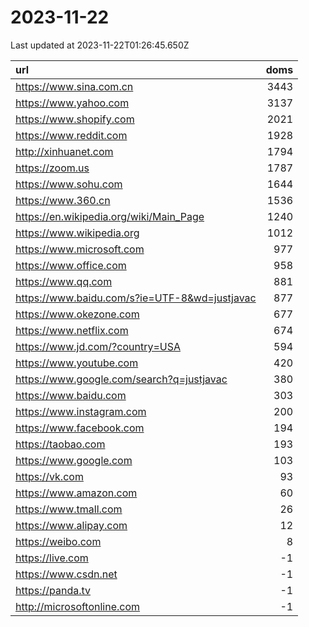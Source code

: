 # 2023-11-22

<!-- BEGIN -->
Last updated at 2023-11-22T01:26:45.650Z

url | doms
:- | -:
https://www.sina.com.cn | 3443
https://www.yahoo.com | 3137
https://www.shopify.com | 2021
https://www.reddit.com | 1928
http://xinhuanet.com | 1794
https://zoom.us | 1787
https://www.sohu.com | 1644
https://www.360.cn | 1536
https://en.wikipedia.org/wiki/Main_Page | 1240
https://www.wikipedia.org | 1012
https://www.microsoft.com | 977
https://www.office.com | 958
https://www.qq.com | 881
https://www.baidu.com/s?ie=UTF-8&wd=justjavac | 877
https://www.okezone.com | 677
https://www.netflix.com | 674
https://www.jd.com/?country=USA | 594
https://www.youtube.com | 420
https://www.google.com/search?q=justjavac | 380
https://www.baidu.com | 303
https://www.instagram.com | 200
https://www.facebook.com | 194
https://taobao.com | 193
https://www.google.com | 103
https://vk.com | 93
https://www.amazon.com | 60
https://www.tmall.com | 26
https://www.alipay.com | 12
https://weibo.com | 8
https://live.com | -1
https://www.csdn.net | -1
https://panda.tv | -1
http://microsoftonline.com | -1
<!-- END -->
